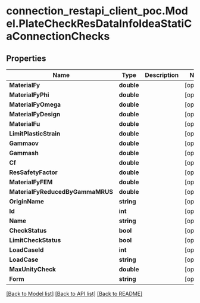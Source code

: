# connection_restapi_client_poc.Model.PlateCheckResDataInfoIdeaStatiCaConnectionChecks

## Properties

Name | Type | Description | Notes
------------ | ------------- | ------------- | -------------
**MaterialFy** | **double** |  | [optional] 
**MaterialFyPhi** | **double** |  | [optional] 
**MaterialFyOmega** | **double** |  | [optional] 
**MaterialFyDesign** | **double** |  | [optional] 
**MaterialFu** | **double** |  | [optional] 
**LimitPlasticStrain** | **double** |  | [optional] 
**Gammaov** | **double** |  | [optional] 
**Gammash** | **double** |  | [optional] 
**Cf** | **double** |  | [optional] 
**ResSafetyFactor** | **double** |  | [optional] 
**MaterialFyFEM** | **double** |  | [optional] 
**MaterialFyReducedByGammaMRUS** | **double** |  | [optional] 
**OriginName** | **string** |  | [optional] 
**Id** | **int** |  | [optional] 
**Name** | **string** |  | [optional] 
**CheckStatus** | **bool** |  | [optional] 
**LimitCheckStatus** | **bool** |  | [optional] 
**LoadCaseId** | **int** |  | [optional] 
**LoadCase** | **string** |  | [optional] 
**MaxUnityCheck** | **double** |  | [optional] 
**Form** | **string** |  | [optional] 

[[Back to Model list]](../README.md#documentation-for-models) [[Back to API list]](../README.md#documentation-for-api-endpoints) [[Back to README]](../README.md)

